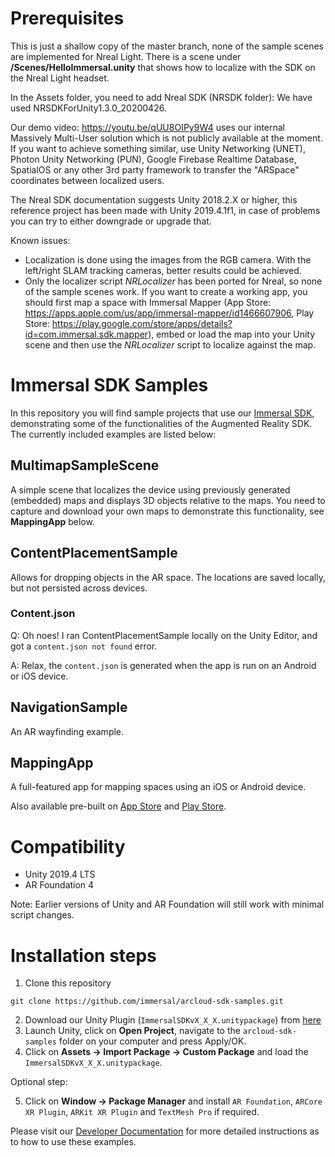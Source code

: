 # Prerequisites

This is just a shallow copy of the master branch, none of the sample scenes are implemented for Nreal Light. There is a scene under **/Scenes/HelloImmersal.unity** that shows how to localize with the SDK on the Nreal Light headset.

In the Assets folder, you need to add Nreal SDK (NRSDK folder): We have used NRSDKForUnity1.3.0_20200426.

Our demo video: https://youtu.be/qUU8OIPy9W4
uses our internal Massively Multi-User solution which is not publicly available at the moment. If you want to achieve something similar, use Unity Networking (UNET), Photon Unity Networking (PUN), Google Firebase Realtime Database, SpatialOS or any other 3rd party framework to transfer the "ARSpace" coordinates between localized users.

The Nreal SDK documentation suggests Unity 2018.2.X or higher, this reference project has been made with Unity 2019.4.1f1, in case of problems you can try to either downgrade or upgrade that.

Known issues:
* Localization is done using the images from the RGB camera. With the left/right SLAM tracking cameras, better results could be achieved.
* Only the localizer script *NRLocalizer* has been ported for Nreal, so none of the sample scenes work. If you want to create a working app, you should first map a space with Immersal Mapper (App Store: https://apps.apple.com/us/app/immersal-mapper/id1466607906, Play Store: https://play.google.com/store/apps/details?id=com.immersal.sdk.mapper), embed or load the map into your Unity scene and then use the *NRLocalizer* script to localize against the map.


# Immersal SDK Samples
In this repository you will find sample projects that use our [Immersal SDK](https://developers.immersal.com/ "Register and download SDK"), demonstrating some of the functionalities of the Augmented Reality SDK. The currently included examples are listed below:

## MultimapSampleScene
A simple scene that localizes the device using previously generated (embedded) maps and displays 3D objects relative to the maps. You need to capture and download your own maps to demonstrate this functionality, see **MappingApp** below.

## ContentPlacementSample
Allows for dropping objects in the AR space. The locations are saved locally, but not persisted across devices.

### Content.json

Q: Oh noes! I ran ContentPlacementSample locally on the Unity Editor, and got a `content.json not found` error.

A: Relax, the `content.json` is generated when the app is run on an Android or iOS device.

## NavigationSample
An AR wayfinding example.

## MappingApp
A full-featured app for mapping spaces using an iOS or Android device.

Also available pre-built on [App Store](https://apps.apple.com/app/immersal-mapper/id1466607906) and [Play Store](https://play.google.com/store/apps/details?id=com.immersal.sdk.mapper).

# Compatibility

- Unity 2019.4 LTS
- AR Foundation 4

Note: Earlier versions of Unity and AR Foundation will still work with minimal script changes.

# Installation steps

1. Clone this repository
```
git clone https://github.com/immersal/arcloud-sdk-samples.git
```
2. Download our Unity Plugin (`ImmersalSDKvX_X_X.unitypackage`) from [here](https://developers.immersal.com/)
3. Launch Unity, click on **Open Project**, navigate to the `arcloud-sdk-samples` folder on your computer and press Apply/OK.
4. Click on **Assets -> Import Package -> Custom Package** and load the `ImmersalSDKvX_X_X.unitypackage`.

Optional step:

5. Click on **Window -> Package Manager** and install `AR Foundation`, `ARCore XR Plugin`, `ARKit XR Plugin` and `TextMesh Pro` if required.

Please visit our [Developer Documentation](https://developers.immersal.com/docs/ "SDK Documentation") for more detailed instructions as to how to use these examples.


